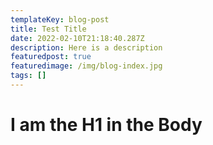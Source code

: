```yaml
---
templateKey: blog-post
title: Test Title
date: 2022-02-10T21:18:40.287Z
description: Here is a description
featuredpost: true
featuredimage: /img/blog-index.jpg
tags: []
---
```

# I am the H1 in the Body
